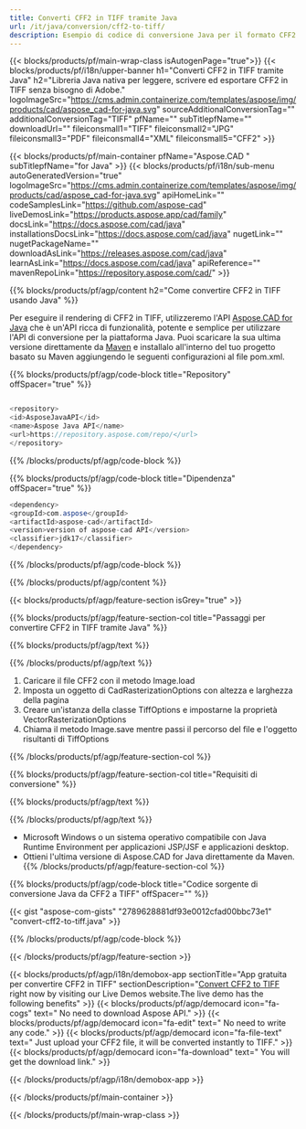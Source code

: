 ```yaml
---
title: Converti CFF2 in TIFF tramite Java 
url: /it/java/conversion/cff2-to-tiff/ 
description: Esempio di codice di conversione Java per il formato CFF2 in file TIFF. Utilizzare questo codice di esempio per convertire CFF2 in TIFF all'interno di qualsiasi applicazione basata su Java Web o Desktop.
---
```


{{< blocks/products/pf/main-wrap-class isAutogenPage="true">}}
{{< blocks/products/pf/i18n/upper-banner h1="Converti CFF2 in TIFF tramite Java" h2="Libreria Java nativa per leggere, scrivere ed esportare CFF2 in TIFF senza bisogno di Adobe." logoImageSrc="https://cms.admin.containerize.com/templates/aspose/img/products/cad/aspose_cad-for-java.svg" sourceAdditionalConversionTag="" additionalConversionTag="TIFF" pfName="" subTitlepfName="" downloadUrl="" fileiconsmall1="TIFF" fileiconsmall2="JPG" fileiconsmall3="PDF" fileiconsmall4="XML" fileiconsmall5="CFF2" >}}

{{< blocks/products/pf/main-container pfName="Aspose.CAD " subTitlepfName="for Java" >}}
{{< blocks/products/pf/i18n/sub-menu autoGeneratedVersion="true" logoImageSrc="https://cms.admin.containerize.com/templates/aspose/img/products/cad/aspose_cad-for-java.svg" apiHomeLink="" codeSamplesLink="https://github.com/aspose-cad" liveDemosLink="https://products.aspose.app/cad/family" docsLink="https://docs.aspose.com/cad/java" installationsDocsLink="https://docs.aspose.com/cad/java" nugetLink="" nugetPackageName="" downloadAsLink="https://releases.aspose.com/cad/java" learnAsLink="https://docs.aspose.com/cad/java" apiReference="" mavenRepoLink="https://repository.aspose.com/cad/" >}}

{{% blocks/products/pf/agp/content h2="Come convertire CFF2 in TIFF usando Java" %}}

Per eseguire il rendering di CFF2 in TIFF, utilizzeremo l'API <a href=https://products.aspose.com/cad/java>Aspose.CAD for Java</a> che è un'API ricca di funzionalità, potente e semplice per utilizzare l'API di conversione per la piattaforma Java. Puoi scaricare la sua ultima versione direttamente da <a href=https://repository.aspose.com/cad/>Maven</a> e installalo all'interno del tuo progetto basato su Maven aggiungendo le seguenti configurazioni al file pom.xml.

{{% blocks/products/pf/agp/code-block title="Repository" offSpacer="true" %}}

```cs

<repository>
<id>AsposeJavaAPI</id>
<name>Aspose Java API</name>
<url>https://repository.aspose.com/repo/</url>
</repository>

```

{{% /blocks/products/pf/agp/code-block %}}

{{% blocks/products/pf/agp/code-block title="Dipendenza" offSpacer="true" %}}

```cs
<dependency>
<groupId>com.aspose</groupId>
<artifactId>aspose-cad</artifactId>
<version>version of aspose-cad API</version>
<classifier>jdk17</classifier>
</dependency>

```

{{% /blocks/products/pf/agp/code-block %}}

{{% /blocks/products/pf/agp/content %}}

{{< blocks/products/pf/agp/feature-section isGrey="true" >}}

{{% blocks/products/pf/agp/feature-section-col title="Passaggi per convertire CFF2 in TIFF tramite Java" %}}

{{% blocks/products/pf/agp/text %}}

{{% /blocks/products/pf/agp/text %}}

1. Caricare il file CFF2 con il metodo Image.load
1. Imposta un oggetto di CadRasterizationOptions con altezza e larghezza della pagina
1. Creare un'istanza della classe TiffOptions e impostarne la proprietà VectorRasterizationOptions
1. Chiama il metodo Image.save mentre passi il percorso del file e l'oggetto risultanti di TiffOptions

{{% /blocks/products/pf/agp/feature-section-col %}}

{{% blocks/products/pf/agp/feature-section-col title="Requisiti di conversione" %}}

{{% blocks/products/pf/agp/text %}}

{{% /blocks/products/pf/agp/text %}}
- Microsoft Windows o un sistema operativo compatibile con Java Runtime Environment per applicazioni JSP/JSF e applicazioni desktop.
- Ottieni l'ultima versione di Aspose.CAD for Java direttamente da Maven.
{{% /blocks/products/pf/agp/feature-section-col %}}

{{% blocks/products/pf/agp/code-block title="Codice sorgente di conversione Java da CFF2 a TIFF" offSpacer="" %}}

{{< gist "aspose-com-gists" "2789628881df93e0012cfad00bbc73e1" "convert-cff2-to-tiff.java" >}}

{{% /blocks/products/pf/agp/code-block %}}

{{< /blocks/products/pf/agp/feature-section >}}

<!-- aboutfile Starts -->

{{< blocks/products/pf/agp/i18n/demobox-app sectionTitle="App gratuita per convertire CFF2 in TIFF" sectionDescription="[Convert CFF2 to TIFF](https://products.aspose.app/cad/conversion/cff2-to-tiff) right now by visiting our Live Demos website.The live demo has the following benefits" >}}
        {{< blocks/products/pf/agp/democard icon="fa-cogs" text=" No need to download Aspose API." >}}
        {{< blocks/products/pf/agp/democard icon="fa-edit" text=" No need to write any code." >}}
        {{< blocks/products/pf/agp/democard icon="fa-file-text" text=" Just upload your CFF2 file, it will be converted instantly to TIFF." >}}
        {{< blocks/products/pf/agp/democard icon="fa-download" text=" You will get the download link." >}}

   
{{< /blocks/products/pf/agp/i18n/demobox-app >}}

<!-- aboutfile Ends -->

{{< /blocks/products/pf/main-container >}}
    
{{< /blocks/products/pf/main-wrap-class >}}